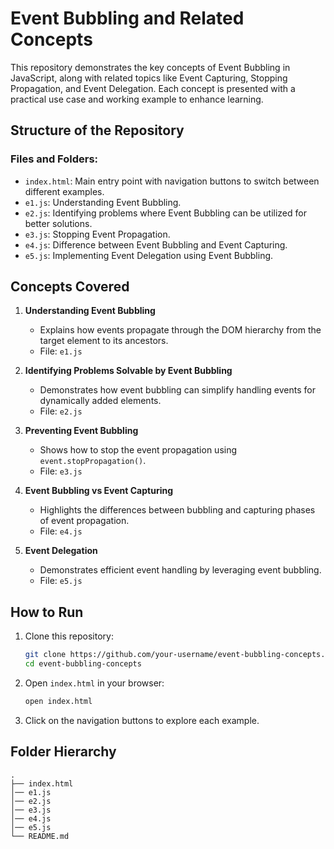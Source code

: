 # Event Bubbling and Related Concepts

This repository demonstrates the key concepts of Event Bubbling in JavaScript, along with related topics like Event Capturing, Stopping Propagation, and Event Delegation. Each concept is presented with a practical use case and working example to enhance learning.

## Structure of the Repository

### Files and Folders:
- `index.html`: Main entry point with navigation buttons to switch between different examples.
- `e1.js`: Understanding Event Bubbling.
- `e2.js`: Identifying problems where Event Bubbling can be utilized for better solutions.
- `e3.js`: Stopping Event Propagation.
- `e4.js`: Difference between Event Bubbling and Event Capturing.
- `e5.js`: Implementing Event Delegation using Event Bubbling.

## Concepts Covered

1. **Understanding Event Bubbling**
   - Explains how events propagate through the DOM hierarchy from the target element to its ancestors.
   - File: `e1.js`

2. **Identifying Problems Solvable by Event Bubbling**
   - Demonstrates how event bubbling can simplify handling events for dynamically added elements.
   - File: `e2.js`

3. **Preventing Event Bubbling**
   - Shows how to stop the event propagation using `event.stopPropagation()`.
   - File: `e3.js`

4. **Event Bubbling vs Event Capturing**
   - Highlights the differences between bubbling and capturing phases of event propagation.
   - File: `e4.js`

5. **Event Delegation**
   - Demonstrates efficient event handling by leveraging event bubbling.
   - File: `e5.js`

## How to Run

1. Clone this repository:
   ```bash
   git clone https://github.com/your-username/event-bubbling-concepts.git
   cd event-bubbling-concepts
   ```

2. Open `index.html` in your browser:
   ```bash
   open index.html
   ```

3. Click on the navigation buttons to explore each example.

## Folder Hierarchy
```
.
├── index.html
│── e1.js
│── e2.js
│── e3.js
│── e4.js
│── e5.js
└── README.md
```

